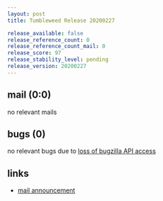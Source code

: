 ```yaml
---
layout: post
title: Tumbleweed Release 20200227

release_available: false
release_reference_count: 0
release_reference_count_mail: 0
release_score: 97
release_stability_level: pending
release_version: 20200227
---
```


## mail (0:0)

no relevant mails

## bugs (0)

<!--more-->

no relevant bugs due to [loss of bugzilla API access](https://bugzilla.opensuse.org/show_bug.cgi?id=1157722)



## links

- [mail announcement](https://lists.opensuse.org/opensuse-factory/2020-02/msg00576.html)
